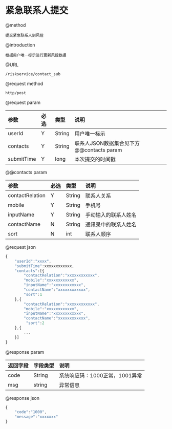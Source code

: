 # 紧急联系人提交

@method

```
提交紧急联系人到风控
```

@introduction

```
根据用户唯一标示进行更新风控数据
```

@URL

```
/riskservice/contact_sub
```

@request method

```
http/post
```

@request param

| 参数 | 必选 | 类型 | 说明 |
| :--- | :--- | :--- | :--- |
| userId | Y | String | 用户唯一标示 |
| contacts | Y | String | 联系人JSON数据集合见下方@@contacts param |
| submitTime | Y | long | 本次提交的时间戳 |

@@contacts param

| 参数 | 必选 | 类型 | 说明 |
| :--- | :--- | :--- | :--- |
| contactRelation | Y | String | 联系人关系 |
| mobile | Y | String | 手机号 |
| inputName | Y | String | 手动输入的联系人姓名 |
| contactName | N | String | 通讯录中的联系人姓名 |
| sort | N | int | 联系人顺序 |

@request json

```js
{    
    "userId":"xxxx",
    "submitTime":xxxxxxxxxxxx,
    "contacts":[{
        "contactRelation":"xxxxxxxxxxxx",
        "mobile":"xxxxxxxxxxxx",
        "inputName":"xxxxxxxxxxxx",  
        "contactName":"xxxxxxxxxxxx",
        "sort":1
    },{
        "contactRelation":"xxxxxxxxxxxx",
        "mobile":"xxxxxxxxxxxx",
        "inputName":"xxxxxxxxxxxx",  
        "contactName":"xxxxxxxxxxxx",
         "sort":2
    },{
        ...
    }]
}
```

@response param

| 返回字段 | 字段类型 | 说明 |
| :--- | :--- | :--- |
| code | String | 系统响应码：1000正常，1001异常 |
| msg | string | 异常信息 |

@response json

```js
{
    "code":"1000",
    "message":"xxxxxxx"
}
```



